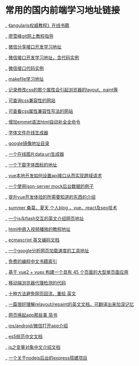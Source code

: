 # 常用的国内前端学习地址链接


_ [《angularjs权威教程》在线书籍](http://www.ituring.com.cn/tupubarticle/1385)

_ [廖雪峰git网上教程指导](http://www.liaoxuefeng.com/wiki/0013739516305929606dd18361248578c67b8067c8c017b000)

_ [微信分享接口开发学习地址](caibaojian.com/wxshare-config.html)

_ [微信接口开发学习地址，含代码实例](http://www.360doc.com/content/15/0111/21/19291760_439977810.shtml)

_ [微信接口代码实例](http://203.195.235.76/jssdk/)

_ [makefile学习地址](http://blog.csdn.net/haoel/article/details/2886)

_ [记录修改css的那个属性会引起浏览器的layout、paint等](https://csstriggers.com/)

_ [可查询css兼容性的网站](http://www.caniuse.com)

_ [可查看css属性兼容性写法的网站](http://www.css3chart.com)

_ [增加emmet语法html自动补全全命令](https://docs.emmet.io/cheat-sheet/)

_ [字体文件在线生成器](https://transfonter.org/)

_ [google镜像地址目录](http://coderschool.cn/1853.html)

_ [一个在线图片data:uri生成器](http://jpillora.com/base64-encoder/)

_ [一个下载字体图标的地址](http://www.iconfont.cn/)

_ [vue本地开发如何设置api接口从而实现跨域请求](https://vuejs-templates.github.io/webpack/proxy.html)

_ [一个使用json-server mock后台数据的例子](https://github.com/Iamlars/diaries/tree/master/demos/mock)

_ [提升vue开发体验的所需要知道的东西的介绍](https://pablohpsilva.github.io/vuejs-component-style-guide/#/)

_ [summer 桑莫、夏天 个人blog ，vue、react及seo技术](https://cythilya.github.io/2014/01/22/seo-duplicate-content/)

_ [一个js与flash交互的英文介绍网页地址](http://www.permadi.com/tutorial/flashjscommand/)

_ [html中嵌入视频播放的教程地址](https://www.free-video-hosting.net/embed-flash.php)

_ [ecmascript 英文编码文档](http://www.ecma-international.org/ecma-262/6.0/#sec-for-statement-runtime-semantics-labelledevaluation)

_ [一个google分析网页加载速度的工具地址](https://developers.google.com/speed/docs/insights/about?hl=zh-CN)

_ [免费的编程中文书籍索引](https://github.com/justjavac/free-programming-books-zh_CN)

_ [基于 vue2 + vuex 构建一个具有 45 个页面的大型单页面应用](https://github.com/bailicangdu/vue2-elm)

_ [移动端浏览器代理检测的代码](https://stackoverflow.com/questions/21741841/detecting-ios-android-operating-system)

_ [十种方法避免网页回流、重绘 英文](https://www.sitepoint.com/10-ways-minimize-reflows-improve-performance/)

_ [一篇很好理解relayout/repaint的英文文档，可翻译出来加深记忆](https://www.phpied.com/rendering-repaint-reflowrelayout-restyle/)

_ [网页唤起app那些事 简书](http://www.jianshu.com/p/862885bd8ea2)

_ [ios/android/微信打开app介绍](https://www.cnblogs.com/shadajin/p/5724117.html)

_ [es5规范中文文档](http://yanhaijing.com/es5/#null)

_ [js之变量对象中文介绍文档](http://goddyzhao.tumblr.com/post/11141710441/variable-object)

_ [一个关于nodejs后台的express搭建项目](https://github.com/gothinkster/node-express-realworld-example-app)

